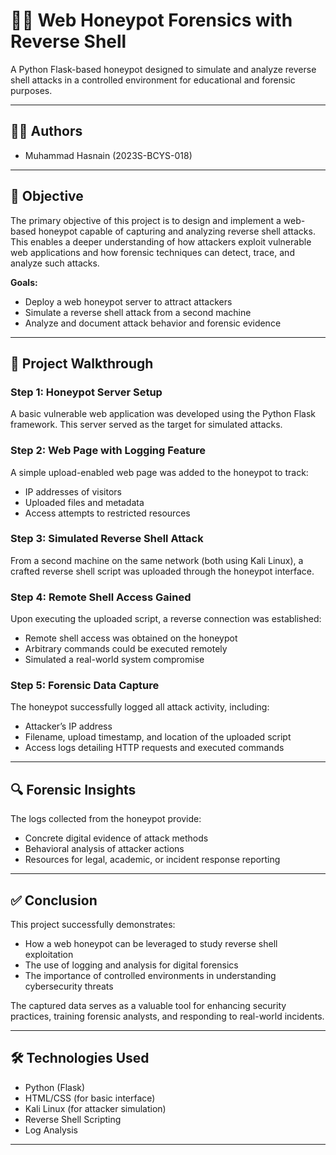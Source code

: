 # 🕵️‍♂️ Web Honeypot Forensics with Reverse Shell

A Python Flask-based honeypot designed to simulate and analyze reverse shell attacks in a controlled environment for educational and forensic purposes.

---



## 👨‍💻 Authors
- Muhammad Hasnain (2023S-BCYS-018)  

---

## 🎯 Objective

The primary objective of this project is to design and implement a web-based honeypot capable of capturing and analyzing reverse shell attacks. This enables a deeper understanding of how attackers exploit vulnerable web applications and how forensic techniques can detect, trace, and analyze such attacks.

**Goals:**
- Deploy a web honeypot server to attract attackers
- Simulate a reverse shell attack from a second machine
- Analyze and document attack behavior and forensic evidence

---

## 🔧 Project Walkthrough

### Step 1: Honeypot Server Setup
A basic vulnerable web application was developed using the Python Flask framework. This server served as the target for simulated attacks.

### Step 2: Web Page with Logging Feature
A simple upload-enabled web page was added to the honeypot to track:
- IP addresses of visitors
- Uploaded files and metadata
- Access attempts to restricted resources

### Step 3: Simulated Reverse Shell Attack
From a second machine on the same network (both using Kali Linux), a crafted reverse shell script was uploaded through the honeypot interface.

### Step 4: Remote Shell Access Gained
Upon executing the uploaded script, a reverse connection was established:
- Remote shell access was obtained on the honeypot
- Arbitrary commands could be executed remotely
- Simulated a real-world system compromise

### Step 5: Forensic Data Capture
The honeypot successfully logged all attack activity, including:
- Attacker’s IP address
- Filename, upload timestamp, and location of the uploaded script
- Access logs detailing HTTP requests and executed commands

---

## 🔍 Forensic Insights

The logs collected from the honeypot provide:
- Concrete digital evidence of attack methods
- Behavioral analysis of attacker actions
- Resources for legal, academic, or incident response reporting

---

## ✅ Conclusion

This project successfully demonstrates:
- How a web honeypot can be leveraged to study reverse shell exploitation
- The use of logging and analysis for digital forensics
- The importance of controlled environments in understanding cybersecurity threats

The captured data serves as a valuable tool for enhancing security practices, training forensic analysts, and responding to real-world incidents.

---

## 🛠 Technologies Used
- Python (Flask)
- HTML/CSS (for basic interface)
- Kali Linux (for attacker simulation)
- Reverse Shell Scripting
- Log Analysis

---

